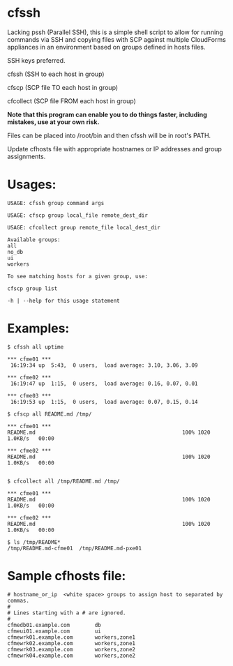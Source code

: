 # cfssh

Lacking pssh (Parallel SSH), this is a simple shell script to allow for running commands via SSH and copying files with SCP against multiple CloudForms appliances in an environment based on groups defined in hosts files.

SSH keys preferred.

cfssh (SSH to each host in group)

cfscp (SCP file TO each host in group)

cfcollect (SCP file FROM each host in group)

**Note that this program can enable you to do things faster, including mistakes, use at your own risk.**

Files can be placed into /root/bin and then cfssh will be in root's PATH.

Update cfhosts file with appropriate hostnames or IP addresses and group assignments.

# Usages:

```
USAGE: cfssh group command args

USAGE: cfscp group local_file remote_dest_dir

USAGE: cfcollect group remote_file local_dest_dir

Available groups:
all
no_db
ui
workers

To see matching hosts for a given group, use:

cfscp group list

-h | --help for this usage statement
```

# Examples:

```
$ cfssh all uptime

*** cfme01 ***
 16:19:34 up  5:43,  0 users,  load average: 3.10, 3.06, 3.09

*** cfme02 ***
 16:19:47 up  1:15,  0 users,  load average: 0.16, 0.07, 0.01

*** cfme03 ***
 16:19:53 up  1:15,  0 users,  load average: 0.07, 0.15, 0.14

$ cfscp all README.md /tmp/

*** cfme01 ***
README.md                                               100% 1020     1.0KB/s   00:00    

*** cfme02 ***
README.md                                               100% 1020     1.0KB/s   00:00    


$ cfcollect all /tmp/README.md /tmp/

*** cfme01 ***
README.md                                               100% 1020     1.0KB/s   00:00    

*** cfme02 ***
README.md                                               100% 1020     1.0KB/s   00:00    

$ ls /tmp/README*
/tmp/README.md-cfme01  /tmp/README.md-pxe01
```

# Sample cfhosts file:

```
# hostname_or_ip  <white space>	groups to assign host to separated by commas.
#
# Lines starting with a # are ignored.
#
cfmedb01.example.com		db
cfmeui01.example.com		ui
cfmewrk01.example.com		workers,zone1
cfmewrk02.example.com		workers,zone1
cfmewrk03.example.com		workers,zone2
cfmewrk04.example.com		workers,zone2
```

